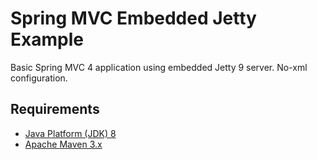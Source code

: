 Spring MVC Embedded Jetty Example
=================================

Basic Spring MVC 4 application using embedded Jetty 9 server. No-xml configuration.

Requirements
------------
* [Java Platform (JDK) 8](http://www.oracle.com/technetwork/java/javase/downloads/index.html)
* [Apache Maven 3.x](http://maven.apache.org/)
